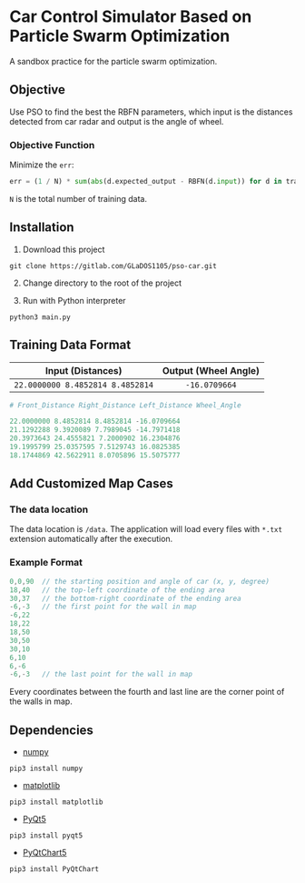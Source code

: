 # Car Control Simulator Based on Particle Swarm Optimization

A sandbox practice for the particle swarm optimization.

## Objective

Use PSO to find the best the RBFN parameters, which input is the distances detected from car radar and output is the angle of wheel.

### Objective Function

Minimize the `err`:

``` python
err = (1 / N) * sum(abs(d.expected_output - RBFN(d.input)) for d in training_dataset)
```

`N` is the total number of training data.

## Installation

1. Download this project

```
git clone https://gitlab.com/GLaDOS1105/pso-car.git
```

2. Change directory to the root of the project

3. Run with Python interpreter

```
python3 main.py
```

## Training Data Format

|        Input (Distances)       |Output (Wheel Angle)|
|:------------------------------:|:------------------:|
|`22.0000000 8.4852814 8.4852814`|    `-16.0709664`   |

``` python
# Front_Distance Right_Distance Left_Distance Wheel_Angle

22.0000000 8.4852814 8.4852814 -16.0709664
21.1292288 9.3920089 7.7989045 -14.7971418
20.3973643 24.4555821 7.2000902 16.2304876
19.1995799 25.0357595 7.5129743 16.0825385
18.1744869 42.5622911 8.0705896 15.5075777
```

## Add Customized Map Cases

### The data location

The data location is `/data`. The application will load every files with `*.txt` extension automatically after the execution.

### Example Format

``` c
0,0,90  // the starting position and angle of car (x, y, degree)
18,40   // the top-left coordinate of the ending area
30,37   // the bottom-right coordinate of the ending area
-6,-3   // the first point for the wall in map
-6,22
18,22
18,50
30,50
30,10
6,10
6,-6
-6,-3   // the last point for the wall in map
```

Every coordinates between the fourth and last line are the corner point of the walls in map.

## Dependencies

* [numpy](http://www.numpy.org/)

```
pip3 install numpy
```

* [matplotlib](https://matplotlib.org/)

```
pip3 install matplotlib
```

* [PyQt5](https://riverbankcomputing.com/software/pyqt/intro)

```
pip3 install pyqt5
```

* [PyQtChart5](https://www.riverbankcomputing.com/software/pyqtchart/intro)

```
pip3 install PyQtChart
```

